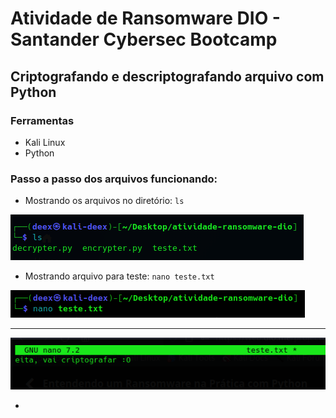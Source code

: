 # Atividade de Ransomware DIO - Santander Cybersec Bootcamp

## Criptografando e descriptografando arquivo com Python

### Ferramentas

- Kali Linux
- Python

### Passo a passo dos arquivos funcionando:

- Mostrando os arquivos no diretório: ``` ls ```

![Alt text](./imgs/mostrando_arquivos.png)

- Mostrando arquivo para teste: ``` nano teste.txt ```

![Alt text](./imgs/entrando_em_teste.png)

---

![Alt text](./imgs/texto_teste.png)

- 
